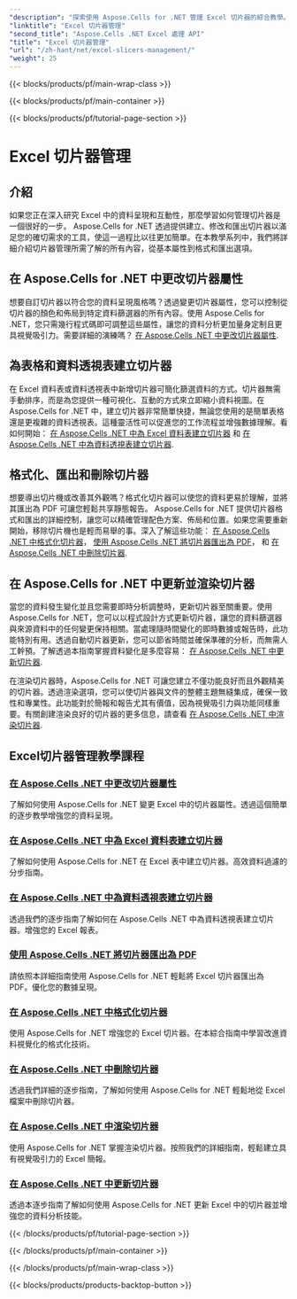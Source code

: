 ```yaml
---
"description": "探索使用 Aspose.Cells for .NET 管理 Excel 切片器的綜合教學。了解如何輕鬆建立、更新、格式化和匯出切片器。"
"linktitle": "Excel 切片器管理"
"second_title": "Aspose.Cells .NET Excel 處理 API"
"title": "Excel 切片器管理"
"url": "/zh-hant/net/excel-slicers-management/"
"weight": 25
---
```


{{< blocks/products/pf/main-wrap-class >}}

{{< blocks/products/pf/main-container >}}

{{< blocks/products/pf/tutorial-page-section >}}

# Excel 切片器管理

## 介紹

如果您正在深入研究 Excel 中的資料呈現和互動性，那麼學習如何管理切片器是一個很好的一步。 Aspose.Cells for .NET 透過提供建立、修改和匯出切片器以滿足您的確切需求的工具，使這一過程比以往更加簡單。在本教學系列中，我們將詳細介紹切片器管理所需了解的所有內容，從基本屬性到格式和匯出選項。

## 在 Aspose.Cells for .NET 中更改切片器屬性
想要自訂切片器以符合您的資料呈現風格嗎？透過變更切片器屬性，您可以控制從切片器的顏色和佈局到特定資料篩選器的所有內容。使用 Aspose.Cells for .NET，您只需幾行程式碼即可調整這些屬性，讓您的資料分析更加量身定制且更具視覺吸引力。需要詳細的演練嗎？ [在 Aspose.Cells .NET 中更改切片器屬性](./change-slicer-properties/).

## 為表格和資料透視表建立切片器
在 Excel 資料表或資料透視表中新增切片器可簡化篩選資料的方式。切片器無需手動排序，而是為您提供一種可視化、互動的方式來立即縮小資料視圖。在 Aspose.Cells for .NET 中，建立切片器非常簡單快捷，無論您使用的是簡單表格還是更複雜的資料透視表。這種靈活性可以促進您的工作流程並增強數據理解。看如何開始： [在 Aspose.Cells .NET 中為 Excel 資料表建立切片器](./create-slicer-excel-table/) 和 [在 Aspose.Cells .NET 中為資料透視表建立切片器](./create-slicer-pivot-table/).

## 格式化、匯出和刪除切片器
想要導出切片機或改善其外觀嗎？格式化切片器可以使您的資料更易於理解，並將其匯出為 PDF 可讓您輕鬆共享靜態報告。 Aspose.Cells for .NET 提供切片器格式和匯出的詳細控制，讓您可以精確管理配色方案、佈局和位置。如果您需要重新開始，移除切片機也是輕而易舉的事。深入了解這些功能： [在 Aspose.Cells .NET 中格式化切片器](./format-slicers/)， [使用 Aspose.Cells .NET 將切片器匯出為 PDF](./export-slicer-to-pdf/)， 和 [在 Aspose.Cells .NET 中刪除切片器](./remove-slicers/).

## 在 Aspose.Cells for .NET 中更新並渲染切片器

當您的資料發生變化並且您需要即時分析調整時，更新切片器至關重要。使用 Aspose.Cells for .NET，您可以以程式設計方式更新切片器，讓您的資料篩選器與來源資料中的任何變更保持相關。當處理隨時間變化的即時數據或報告時，此功能特別有用。透過自動切片器更新，您可以節省時間並確保準確的分析，而無需人工幹預。了解透過本指南掌握資料變化是多麼容易： [在 Aspose.Cells .NET 中更新切片器](./update-slicers/).

在渲染切片器時，Aspose.Cells for .NET 可讓您建立不僅功能良好而且外觀精美的切片器。透過渲染選項，您可以使切片器與文件的整體主題無縫集成，確保一致性和專業性。此功能對於簡報和報告尤其有價值，因為視覺吸引力與功能同樣重要。有關創建渲染良好的切片器的更多信息，請查看 [在 Aspose.Cells .NET 中渲染切片器](./render-slicers/).

## Excel切片器管理教學課程
### [在 Aspose.Cells .NET 中更改切片器屬性](./change-slicer-properties/)
了解如何使用 Aspose.Cells for .NET 變更 Excel 中的切片器屬性。透過這個簡單的逐步教學增強您的資料呈現。
### [在 Aspose.Cells .NET 中為 Excel 資料表建立切片器](./create-slicer-excel-table/)
了解如何使用 Aspose.Cells for .NET 在 Excel 表中建立切片器。高效資料過濾的分步指南。
### [在 Aspose.Cells .NET 中為資料透視表建立切片器](./create-slicer-pivot-table/)
透過我們的逐步指南了解如何在 Aspose.Cells .NET 中為資料透視表建立切片器。增強您的 Excel 報表。
### [使用 Aspose.Cells .NET 將切片器匯出為 PDF](./export-slicer-to-pdf/)
請依照本詳細指南使用 Aspose.Cells for .NET 輕鬆將 Excel 切片器匯出為 PDF。優化您的數據呈現。
### [在 Aspose.Cells .NET 中格式化切片器](./format-slicers/)
使用 Aspose.Cells for .NET 增強您的 Excel 切片器。在本綜合指南中學習改進資料視覺化的格式化技術。
### [在 Aspose.Cells .NET 中刪除切片器](./remove-slicers/)
透過我們詳細的逐步指南，了解如何使用 Aspose.Cells for .NET 輕鬆地從 Excel 檔案中刪除切片器。
### [在 Aspose.Cells .NET 中渲染切片器](./render-slicers/)
使用 Aspose.Cells for .NET 掌握渲染切片器。按照我們的詳細指南，輕鬆建立具有視覺吸引力的 Excel 簡報。
### [在 Aspose.Cells .NET 中更新切片器](./update-slicers/)
透過本逐步指南了解如何使用 Aspose.Cells for .NET 更新 Excel 中的切片器並增強您的資料分析技能。

{{< /blocks/products/pf/tutorial-page-section >}}

{{< /blocks/products/pf/main-container >}}

{{< /blocks/products/pf/main-wrap-class >}}

{{< blocks/products/products-backtop-button >}}